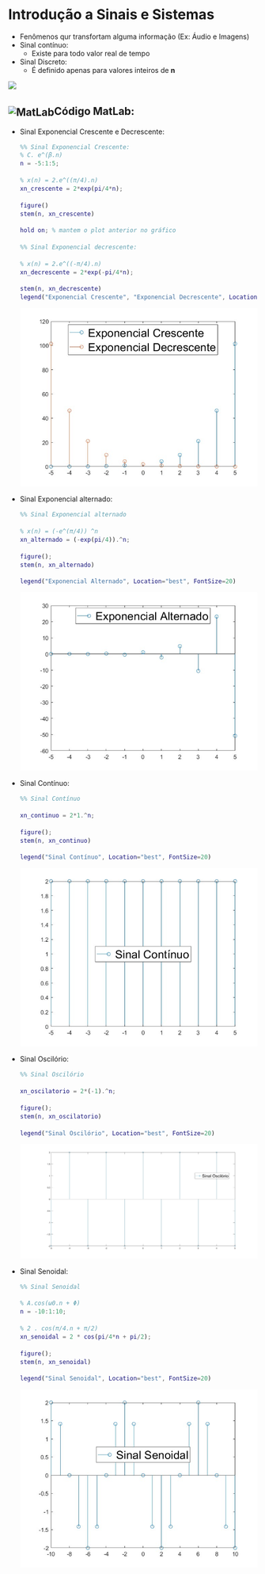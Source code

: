# Introdução a Sinais e Sistemas
* Fenômenos qur transfortam alguma informação (Ex: Áudio e Imagens)
* Sinal contínuo:
  * Existe para todo valor real de tempo 
* Sinal Discreto:
  * É definido apenas para valores inteiros de **n**

<p align="left">
  <img src="https://blogdocontroleiro.files.wordpress.com/2017/08/sinaldiscreto.png?w=477&h=263">
</p>

## <img align="center" alt="MatLab" height="40" width="70" src="https://cdn.jsdelivr.net/gh/devicons/devicon/icons/matlab/matlab-original.svg"/>Código MatLab:

* Sinal Exponencial Crescente e Decrescente:
  ```Matlab
  %% Sinal Exponencial Crescente:
  % C. e^(β.n)
  n = -5:1:5;

  % x(n) = 2.e^((π/4).n)
  xn_crescente = 2*exp(pi/4*n);

  figure()
  stem(n, xn_crescente)

  hold on; % mantem o plot anterior no gráfico
  
  %% Sinal Exponencial decrescente:

  % x(n) = 2.e^((-π/4).n)
  xn_decrescente = 2*exp(-pi/4*n);

  stem(n, xn_decrescente)
  legend("Exponencial Crescente", "Exponencial Decrescente", Location="best", FontSize=20)
  ```
  <p align="left">
  <img src="https://github.com/Cesarquatro/Sinais_e_Sistemas/blob/main/Aula_1/Imagens/figure1_matlab.jpg">
  </p>

* Sinal Exponencial alternado:
  ```Matlab
  %% Sinal Exponencial alternado

  % x(n) = (-e^(π/4)) ^n
  xn_alternado = (-exp(pi/4)).^n;

  figure();
  stem(n, xn_alternado)

  legend("Exponencial Alternado", Location="best", FontSize=20)
  ```
  <p align="left">
  <img src="https://github.com/Cesarquatro/Sinais_e_Sistemas/blob/main/Aula_1/Imagens/figure2_matlab.jpg">
  </p>

* Sinal Contínuo:
  ```Matlab
  %% Sinal Contínuo

  xn_continuo = 2*1.^n;

  figure();
  stem(n, xn_continuo)    

  legend("Sinal Contínuo", Location="best", FontSize=20)
  ```
  <p align="left">
  <img src="https://github.com/Cesarquatro/Sinais_e_Sistemas/blob/main/Aula_1/Imagens/figure3_matlab.jpg">
  </p>

* Sinal Oscilório:
  ```Matlab
  %% Sinal Oscilório

  xn_oscilatorio = 2*(-1).^n;

  figure();
  stem(n, xn_oscilatorio)    

  legend("Sinal Oscilório", Location="best", FontSize=20)
  ```
  <p align="left">
  <img src="https://github.com/Cesarquatro/Sinais_e_Sistemas/blob/main/Aula_1/Imagens/figure4_matlab.jpg">
  </p>

* Sinal Senoidal:
  ```Matlab
  %% Sinal Senoidal

  % A.cos(ω0.n + Φ)
  n = -10:1:10;

  % 2 . cos(π/4.n + π/2) 
  xn_senoidal = 2 * cos(pi/4*n + pi/2);

  figure();
  stem(n, xn_senoidal)    

  legend("Sinal Senoidal", Location="best", FontSize=20)
  ```
  <p align="left">
  <img src="https://github.com/Cesarquatro/Sinais_e_Sistemas/blob/main/Aula_1/Imagens/figure5_matlab.jpg">
  </p>
